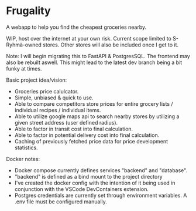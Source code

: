 # Frugality

A webapp to help you find the cheapest groceries nearby.

WIP, host over the internet at your own risk. 
Current scope limited to S-Ryhmä-owned stores.
Other stores will also be included once I get to it.

Note:
I will begin migrating this to FastAPI & PostgresSQL. The frontend may also be rebuilt aswell. This might lead to the latest dev branch being a bit funky at times.

Basic project idea/vision:
- Groceries price calulcator.
- Simple, unbiased & quick to use.
- Able to compare competitors store prices for entire grocery lists / individual recipes / individual items.
- Able to utilize google maps api to search nearby stores by utilizing a given street address (user defined radius).
- Able to factor in transit cost into final calculation.
- Able to factor in potential delivery cost into final calculation.
- Caching of previously fetched price data for price development statistics.

Docker notes:
- Docker compose currently defines services "backend" and "database".
- "backend" is defined as a bind mount to the project directory
- I've created the docker config with the intention of it being used in conjunction with the VSCode DevContainers extension.
- Postgres credentials are currently set through environment variables. A .env file must be configured manually.
